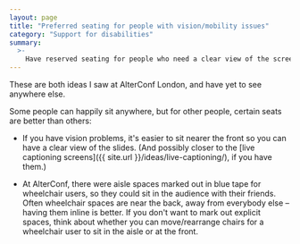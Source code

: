 ```yaml
---
layout: page
title: "Preferred seating for people with vision/mobility issues"
category: "Support for disabilities"
summary:
  >-
    Have reserved seating for people who need a clear view of the screen, or are in a wheelchair and can't move into the row.
---
```


These are both ideas I saw at AlterConf London, and have yet to see anywhere else.

Some people can happily sit anywhere, but for other people, certain seats are better than others:

*   If you have vision problems, it's easier to sit nearer the front so you can have a clear view of the slides.
    (And possibly closer to the [live captioning screens]({{ site.url }}/ideas/live-captioning/), if you have them.)

*   At AlterConf, there were aisle spaces marked out in blue tape for wheelchair users, so they could sit in the audience with their friends.
    Often wheelchair spaces are near the back, away from everybody else – having them inline is better.
    If you don't want to mark out explicit spaces, think about whether you can move/rearrange chairs for a wheelchair user to sit in the aisle or at the front.
